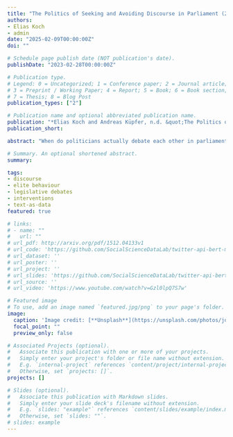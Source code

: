 ```yaml
---
title: "The Politics of Seeking and Avoiding Discourse in Parliament (2025, Accepted at European Journal of Political Research)"
authors:
- Elias Koch
- admin
date: "2025-02-09T00:00:00Z"
doi: ""

# Schedule page publish date (NOT publication's date).
publishDate: "2023-02-28T00:00:00Z"

# Publication type.
# Legend: 0 = Uncategorized; 1 = Conference paper; 2 = Journal article;
# 3 = Preprint / Working Paper; 4 = Report; 5 = Book; 6 = Book section;
# 7 = Thesis; 8 = Blog Post
publication_types: ["2"]

# Publication name and optional abbreviated publication name.
publication: "*Elias Koch and Andreas Küpfer, n.d. &quot;The Politics of Seeking and Avoiding Discourse in Parliament&quot; <i>Manuscript in preparation</i>.*"
publication_short: 

abstract: "When do politicians actually debate each other in parliament, and when do they avoid discourse? While existing research has shown MPs to unilaterally leverage the dialogical nature of legislative debates to their advantage, the circumstances facilitating actual discursive interaction have so far received less attention. We introduce a new framework to study the emergence of discourse in political debates. Applying this framework, we expect ideological differences and government-opposition dynamics to shape politicians’ choices about seeking or avoiding discourse. To test these hypotheses, we draw on an original dataset comprising all attempted and successful interventions (Zwischenfragen) — extraordinary, voluntary discursive exchanges between speakers and MPs in the audience — in the German Bundestag (1990-2020). Using a pipeline solely developed for this study, we analyse 14,595 automatically annotated intervention attempts and find that MPs separated by diverging preferences seek discourse with one another more often than their ideologically aligned counterparts. At the same time, these exact attempts do less frequently result in discursive interactions. When considering government-opposition dynamics in this process, we observe very similar patterns: Attempts to initiate discourse are particularly common among opposition MPs facing government speakers, and we find tentative evidence suggesting that government actors are most likely to avoid these invitations to discursive interaction. Our findings have important implications for our understanding of elite behaviour in public environments."

# Summary. An optional shortened abstract.
summary: 

tags:
- discourse
- elite behaviour
- legislative debates
- interventions
- text-as-data
featured: true

# links:
# - name: ""
#   url: ""
# url_pdf: http://arxiv.org/pdf/1512.04133v1
# url_code: 'https://github.com/SocialScienceDataLab/twitter-api-bert-method/tree/main/code'
# url_dataset: ''
# url_poster: ''
# url_project: ''
# url_slides: 'https://github.com/SocialScienceDataLab/twitter-api-bert-method/blob/main/slides-twitter-api-bert-method.pdf'
# url_source: ''
# url_video: 'https://www.youtube.com/watch?v=Gzl0lpQ7S7w'

# Featured image
# To use, add an image named `featured.jpg/png` to your page's folder. 
image:
  caption: 'Image credit: [**Unsplash**](https://unsplash.com/photos/jdD8gXaTZsc)'
  focal_point: ""
  preview_only: false

# Associated Projects (optional).
#   Associate this publication with one or more of your projects.
#   Simply enter your project's folder or file name without extension.
#   E.g. `internal-project` references `content/project/internal-project/index.md`.
#   Otherwise, set `projects: []`.
projects: []

# Slides (optional).
#   Associate this publication with Markdown slides.
#   Simply enter your slide deck's filename without extension.
#   E.g. `slides: "example"` references `content/slides/example/index.md`.
#   Otherwise, set `slides: ""`.
# slides: example
---
```

